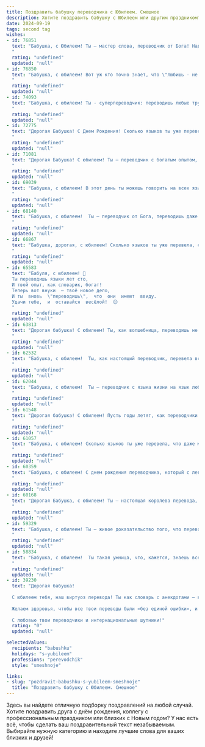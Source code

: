 ```yaml
---
title: Поздравить бабушку переводчика с Юбилеем. Смешное
description: Хотите поздравить бабушку с Юбилеем или другим праздником? Наш ИИ создаст незабываемое поздравление, а вы обязательно выделитесь среди других.  
date: 2024-09-19
tags: second tag
wishes:
- id: 76851
  text: "Бабушка, с Юбилеем! Ты — мастер слова, переводчик от Бога! Надеюсь, ты не переводишь  всю свою внушительную пенсию на иностранные валюты, ведь мы ждём от тебя вкусных пирожков и тёплых объятий 😉!
  "
  rating: "undefined"
  updated: "null"
- id: 76850
  text: "Бабушка, с юбилеем! Вот уж кто точно знает, что \"любишь - не любишь - всё равно переведёшь\"! Ты уже, наверное, перевела все языки мира, от английского до птичьего щебета! Желаем тебе новых интересных текстов, чтобы ты их разгадывала и, конечно же, крепкого здоровья, чтобы тебя хватало на все эти переводы!
  "
  rating: "undefined"
  updated: "null"
- id: 74093
  text: "Бабушка, с юбилеем! Ты - суперпереводчик: переводишь любые трудности в смех, а любой бред в смысл! Пусть жизнь твоя будет полна радости, не требующей перевода, и здоровья, которое не нужно переводить на другой язык, потому что оно и так понятно всем!
  "
  rating: "undefined"
  updated: "null"
- id: 72775
  text: "Дорогая Бабушка! С Днем Рождения! Сколько языков ты уже перевела, столько же, наверное, и лет тебе исполнилось! 😂  Желаем тебе еще столько же лет жизни, но чтобы переводчик в тебе отдыхал, а бабушка развлекалась! 😉
  "
  rating: "undefined"
  updated: "null"
- id: 71081
  text: "Дорогая Бабушка! С юбилеем! Ты – переводчик с богатым опытом, перевела уже тысячи слов, но вот с годами, кажется, только два слова стали у тебя самым трудным переводом: \"пенсия\" и \"отдых\" 😉. С праздником, наша любимая переводчица! Пусть жизнь будет полна ярких моментов, а \"отдых\" и \"пенсия\" в твоём словаре станут самыми лёгкими словами!
  "
  rating: "undefined"
  updated: "null"
- id: 69039
  text: "Бабушка, с юбилеем! В этот день ты можешь говорить на всех языках мира, ведь ты - мастер переводов! Главное, чтоб тебя понимали не только люди, но и твои любимые внуки 😉
  "
  rating: "undefined"
  updated: "null"
- id: 68140
  text: "Бабушка, с юбилеем!  Ты – переводчик от Бога, переводишь даже самые сложные фразы жизни на язык любви и добра!  Надеюсь, ты и дальше будешь  \"переводить\" нам  секреты долголетия и радости.  Будь здорова и счастлива!
  "
  rating: "undefined"
  updated: "null"
- id: 66867
  text: "Бабушка, дорогая, с юбилеем! Сколько языков ты уже перевела, сколько историй пересказала, сколько фраз перефразировала...  Теперь желаем тебе перевести все свои мечты в реальность, а все трудности - в шутки! 😜
  "
  rating: "undefined"
  updated: "null"
- id: 65583
  text: "Бабуля, с юбилеем! 🎉
  Ты переводишь языки лет сто,
  И твой опыт, как словарик, богат!
  Теперь вот внуки  – твоё новое дело,
  И ты  вновь  \"переводишь\",  что  они  имеют  ввиду.
  Удачи тебе,  и  оставайся  весёлой!  😊
  "
  rating: "undefined"
  updated: "null"
- id: 63813
  text: "Дорогая бабушка! С юбилеем! Ты, как волшебница, переводишь не только языки, но и наши капризы в нежные ласки. Пусть твоя жизнь будет полна ярких красок, а твоя пенсия - как перевод на иностранный счет: только цифры растут! 🎉🎂
  "
  rating: "undefined"
  updated: "null"
- id: 62532
  text: "Бабушка, с юбилеем!  Ты, как настоящий переводчик, перевела всю свою жизнь на язык любви, заботы и вкусных пирожков! Пусть твоя \"переводческая деятельность\" продолжается ещё много лет, а  мы, твои \"клиенты\", будем всегда благодарны за твои \"переводы\" на язык счастья! 😉😄
  "
  rating: "undefined"
  updated: "null"
- id: 62044
  text: "Бабушка, с юбилеем!  Ты – переводчик с языка жизни на язык любви, и, кажется, ты уже перевела с десяток жизней!  Пусть твоё \"здоровье\" переводится на все языки мира как \"крепкое\", а \"счастье\" - как \"безграничное\"!
  "
  rating: "undefined"
  updated: "null"
- id: 61548
  text: "Дорогая бабушка! С юбилеем! Пусть годы летят, как переводчики после совещания, – быстро и весело! 😊 Желаем тебе крепкого здоровья, чтобы переводить языки жизни без ошибок и перебоев! 🎉
  "
  rating: "undefined"
  updated: "null"
- id: 61057
  text: "Бабушка, с юбилеем! Сколько языков ты уже перевела, что даже мы, внуки, порой не понимаем, о чём ты говоришь! Но главное - ты всегда говоришь правду, и это самое ценное, что ты нам передала!
  "
  rating: "undefined"
  updated: "null"
- id: 60359
  text: "Бабушка, с юбилеем! С днем рождения переводчика, который с легкостью переводит не только слова, но и настроение, и даже языки наших котов! Желаем, чтобы ваш словарный запас был безграничен, как и количество ваших внуков, а жизнь переводилась только на язык радости и счастья!
  "
  rating: "undefined"
  updated: "null"
- id: 60168
  text: "Дорогая Бабушка, с юбилеем! Ты – настоящая королева перевода, которая не только знает все языки мира, но и умеет перевести любой кошмар в смешную шутку.  Желаем тебе, чтобы в твоей жизни было больше интересных переводов, а не непонятных слов, и  чтобы  твоя  жизнь  была  наполнена  яркими   красками,  как   в  лучшей   книге   с   отличным   переводом!
  "
  rating: "undefined"
  updated: "null"
- id: 59329
  text: "Бабушка, с юбилеем! Ты – живое доказательство того, что переводчики не только знают все языки, но и умеют переводить время!  Пусть в твоей жизни всегда будет много прекрасных историй, которые ты сможешь пересказать на все языки мира, а главное – на языке любви!
  "
  rating: "undefined"
  updated: "null"
- id: 58834
  text: "Бабушка, с юбилеем!  Ты такая умница, что, кажется, знаешь все языки мира!  Надеюсь, ты перевела все свои \"бабушкины\" фразы на английский, чтобы внуки не терялись в переводах. 😉  Желаем тебе крепкого здоровья, чтобы ты дожила до того момента, когда внуки начнут переводить тебе с марсианского! 😜
  "
  rating: "undefined"
  updated: "null"
- id: 39230
  text: "Дорогая бабушка!
  
  С юбилеем тебя, наш виртуоз перевода! Ты как словарь с анекдотами — всегда в нужное время под рукой и с коварной улыбкой на лице! Пусть твой жизненный опыт переводится лишь на «язык счастья», без ошибок и с юмором.
  
  Желаем здоровья, чтобы все твои переводы были «без единой ошибки», и счастья, чтобы жизни хватило на все «языковые курсы». Пусть сердце твое бьется в ритме танго, а уши радуются звучанию смеха!
  
  С любовью твои переводчики и интернациональные шутники!"
  rating: "0"
  updated: "null"

selectedValues:
  recipients: "babushku"
  holidays: "s-yubileem"
  professions: "perevodchik"
  style: "smeshnoje"

links:
- slug: "pozdravit-babushku-s-yubileem-smeshnoje"
  title: "Поздравить бабушку с Юбилеем. Смешное"
---
```


Здесь вы найдете отличную подборку поздравлений на любой случай. 
Хотите поздравить друга с днём рождения, коллегу с профессиональным праздником или близких с Новым годом? У нас есть всё, чтобы сделать ваш поздравительный текст незабываемым. Выбирайте нужную категорию и находите лучшие слова для ваших близких и друзей!
